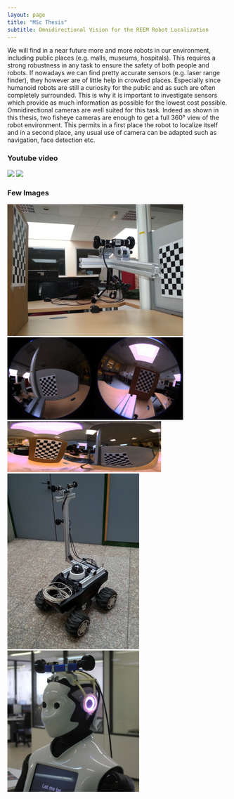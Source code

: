 ```yaml
---
layout: page
title: "MSc Thesis"
subtitle: Omnidirectional Vision for the REEM Robot Localization
---
```


We will find in a near future more and more robots in our environment, including public places (e.g. malls, museums, hospitals). This requires a strong robustness in any task to ensure the safety of both people and robots. If nowadays we can find pretty accurate sensors (e.g. laser range finder), they however are of little help in crowded places. Especially since humanoid robots are still a curiosity for the public and as such are often completely surrounded. This is why it is important to investigate sensors which provide as much information as possible for the lowest cost possible. Omnidirectional cameras are well suited for this task. Indeed as shown in this thesis, two fisheye cameras are enough to get a full 360° view of the robot environment. This permits in a first place the robot to localize itself and in a second place, any usual use of camera can be adapted such as navigation, face detection etc.

### Youtube video

<a href="https://www.youtube.com/watch?v=_zMrtydacsQ"><img src="http://img.youtube.com/vi/_zMrtydacsQ/0.jpg" width="400"></a>
<a href="https://www.youtube.com/watch?v=Tlo4l3gCdhA"><img src="http://img.youtube.com/vi/Tlo4l3gCdhA/0.jpg" width="400"></a>

<!-- [![pmbb2 omni cam](http://img.youtube.com/vi/_zMrtydacsQ/0.jpg)](https://www.youtube.com/watch?v=_zMrtydacsQ)

[![oculus & 360 omni cam](http://img.youtube.com/vi/Tlo4l3gCdhA/0.jpg)](https://www.youtube.com/watch?v=Tlo4l3gCdhA) -->

### Few Images

<img src="/img/mscv_thesis/1822578_orig.jpg" width="400">
<img src="/img/mscv_thesis/315067_orig.jpg" width="400">
<img src="/img/mscv_thesis/4735148_orig.jpg" width="350">
<img src="/img/mscv_thesis/1424596_orig.jpg" width="300">
<img src="/img/mscv_thesis/2339208_orig.jpg" width="300">
